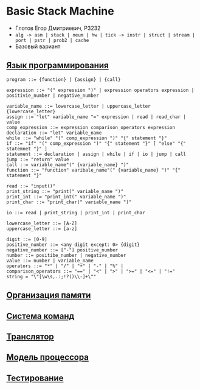 # Basic Stack Machine
- Глотов Егор Дмитриевич, P3232
- `alg -> asm | stack | neum | hw | tick -> instr | struct | stream | port | pstr | prob2 | cache`
- Базовый вариант

## [Язык программирования](#язык-программирования)

``` ebnf
program ::= {function} | {assign} | {call}

expression ::= "(" expression ")" | expression operators expression | positivie_number | negative_number

variable_name ::= lowercase_letter | uppercase_letter {lowercase_letter}
assign ::= "let" variable_name "=" expression | read | read_char | value
comp_expression ::= expression comparison_operators expression
declaration ::= "let" variable_name
while ::= "while" "(" comp_expression ")" "{" statement "}"
if ::= "if" "(" comp_expression ")" "{" statement "}" [ "else" "{" statemnet "}" ]
statement ::= declaration | assign | while | if | io | jump | call
jump ::= "return" value
call ::= variable_name"(" {variable_name} ")"
function ::= "function" varibale_name"(" {variable_name} ")" "{" statement "}"

read ::= "input()"
print_string ::= "print(" variable_name ")"
print_int ::= "print_int(" variable_name ")"
print_char ::= "print_char(" variable_name ")"

io ::= read | print_string | print_int | print_char

lowercase_letter ::= [A-Z]
uppercase_letter ::= [a-z]

digit ::= [0-9]
positive_number ::= <any digit except: 0> {digit}
negative_number ::= ["-"] positive_number
number ::= positibe_number | negative_number
value ::= number | variable_name
operators ::= "*" | "/" | "+" | "-" | "%" |
comparison_operators ::= "==" | "<" | ">" | ">=" | "<=" | "!=" 
string = "\"[\w\s,.:;!?()\\-]+\""
```
## [Организация памяти](#организация-памяти)
## [Система команд](#система-команд)
## [Транслятор](#транслятор)
## [Модель процессора](#модель-процессора)
## [Тестирование](#тестирование)